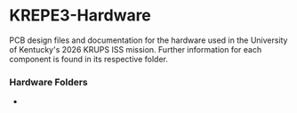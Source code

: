 # KREPE3-Hardware
PCB design files and documentation for the hardware used in the University of Kentucky's 2026 KRUPS ISS mission. Further information for each component is found in its respective folder.

### Hardware Folders
- 
